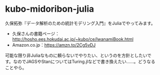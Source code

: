 # kubo-midoribon-julia

久保拓弥『データ解析のための統計モデリング入門』をJuliaでやってみます。

* 久保さんの書籍ページ：http://hosho.ees.hokudai.ac.jp/~kubo/ce/IwanamiBook.html
* Amazon.co.jp：https://amzn.to/2Cg5vDJ

可能な限り非Juliaなものに頼らないでやりたい、というのを方針としたいです。なのでJAGSやStanについてはTuring.jlなどで書き換えたい……。どうなることやら。

